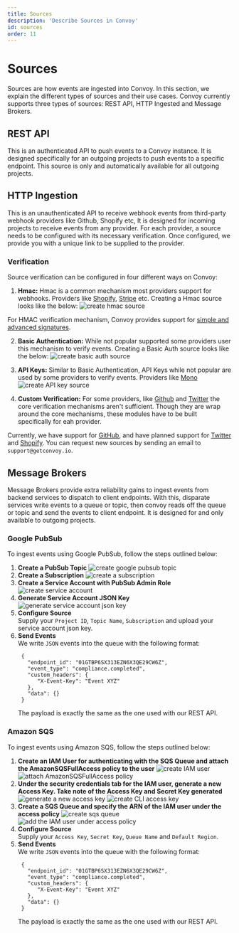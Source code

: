 ```yaml
---
title: Sources
description: 'Describe Sources in Convoy'
id: sources
order: 11
---
```


Sources
======

Sources are how events are ingested into Convoy. In this section, we explain the different types of sources and their use cases. Convoy currently supports three types of sources: REST API, HTTP Ingested and Message Brokers.

## REST API

This is an authenticated API to push events to a Convoy instance. It is designed specifically for an outgoing projects  to push events to a specific endpoint. This source is only and automatically available for all outgoing projects.

## HTTP Ingestion

This is an unauthenticated API to receive webhook events from third-party webhook providers like Github, Shopify etc, It is designed for incoming projects to receive events from any provider. For each provider, a source needs to be configured with its necessary verification. Once configured, we provide you with a unique link to be supplied to the provider. 

### Verification

Source verification can be configured in four different ways on Convoy:

1. **Hmac:** Hmac is a common mechanism most providers support for webhooks. Providers like [Shopify](https://www.shopify.com/), [Stripe](https://stripe.com) etc. Creating a Hmac source looks like the below:
![create hmac source](/docs-assets/ingest-hmac.png)

For HMAC verification mechanism, Convoy provides support for [simple and advanced signatures](/docs/manual/signatures).

2. **Basic Authentication:** While not popular supported some providers user this mechanism to verify events. Creating a Basic Auth source looks like the below:
![create basic auth source](/docs-assets/ingest-basic.png)

3. **API Keys:** Similar to Basic Authentication, API Keys while not popular are used by some providers to verify events. Providers like [Mono](https://mono.co)
![create API key source](/docs-assets/ingest-api.png)

4. **Custom Verification:** For some providers, like [Github](https://github.com) and [Twitter](https://twitter.com) the core verification mechanisms aren't sufficient. Though they are wrap around the core mechanisms, these modules have to be built specifically for eah provider. 

Currently, we have support for [GitHub](https://github.com), and have planned support for [Twitter](https://twitter.com) and [Shopify](https://shopify.com). You can request new sources by sending an email to `support@getconvoy.io`.

## Message Brokers
Message Brokers provide extra reliability gains to ingest events from backend services to dispatch to client endpoints. With this, disparate services write events to a queue or topic, then convoy reads off the queue or topic and send the events to client endpoint. It is designed for and only available to outgoing projects.

### Google PubSub
To ingest events using Google PubSub, follow the steps outlined below:

1. **Create a PubSub Topic**
   ![create google pubsub topic](/docs-assets/google-pubsub.png)
2. **Create a Subscription**
   ![create a subscription](/docs-assets/create-google-subscription.png)
3. **Create a Service Account with PubSub Admin Role**
   ![create service account](/docs-assets/create-service-account.png)
4. **Generate Service Account JSON Key**
   ![generate service account json key](/docs-assets/create-service-account-key.png)
5. **Configure Source** <br />
   Supply your `Project ID`, `Topic Name`, `Subscription` and upload your service account json key.
6. **Send Events** <br />
   We write `JSON` events into the queue with the following format:
   ```json[Sample Payload]
    {
      "endpoint_id": "01GTBP6SX313EZN6X3QE29CW6Z",
      "event_type": "compliance.completed",
      "custom_headers": {
         "X-Event-Key": "Event XYZ"
      },
      "data": {}
    }
   ```
   The payload is exactly the same as the one used with our REST API.

### Amazon SQS
To ingest events using Amazon SQS, follow the steps outlined below:

1. **Create an IAM User for authenticating with the SQS Queue and attach the AmazonSQSFullAccess policy to the user** 
    ![create IAM user](/docs-assets/create-sqs-user.png)
    ![attach AmazonSQSFullAccess policy](/docs-assets/attach-sqs-policy.png)
2. **Under the security credentials tab for the IAM user, generate a new Access Key. Take note of the Access Key and Secret Key generated**
    ![generate a new access key](/docs-assets/generate-access-key.png)
    ![create CLI access key](/docs-assets/cli-access-key.png)
3. **Create a SQS Queue and specify the ARN of the IAM user under the access policy**
    ![create sqs queue](/docs-assets/create-sqs-queue.png)
    ![add the IAM user under access policy](/docs-assets/access-policy-iam-user.png)
4. **Configure Source** <br />
    Supply your `Access Key`, `Secret Key`, `Queue Name` and `Default Region`.
5. **Send Events** <br />
   We write `JSON` events into the queue with the following format:
   ```json[Sample Payload]
    {
      "endpoint_id": "01GTBP6SX313EZN6X3QE29CW6Z",
      "event_type": "compliance.completed",
      "custom_headers": {
         "X-Event-Key": "Event XYZ"
      },
      "data": {}
    }
   ```
   The payload is exactly the same as the one used with our REST API.
